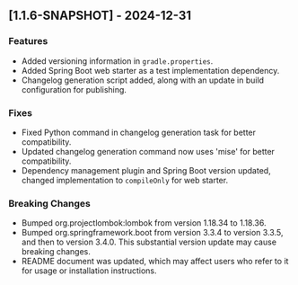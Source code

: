 ## [1.1.6-SNAPSHOT] - 2024-12-31
### Features
- Added versioning information in `gradle.properties`.
- Added Spring Boot web starter as a test implementation dependency.
- Changelog generation script added, along with an update in build configuration for publishing.

### Fixes
- Fixed Python command in changelog generation task for better compatibility.
- Updated changelog generation command now uses 'mise' for better compatibility.
- Dependency management plugin and Spring Boot version updated, changed implementation to `compileOnly` for web starter.

### Breaking Changes
- Bumped org.projectlombok:lombok from version 1.18.34 to 1.18.36.
- Bumped org.springframework.boot from version 3.3.4 to version 3.3.5, and then to version 3.4.0. This substantial version update may cause breaking changes.
- README document was updated, which may affect users who refer to it for usage or installation instructions.

